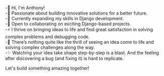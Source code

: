 -👋 Hi, I'm Anthony!  
-👀 Passionate about building innovative solutions for a better future.  
-🌱 Currently expanding my skills in Django development.  
-💞️ Open to collaborating on exciting Django-based projects.  
-⚡ I thrive on bringing ideas to life and find great satisfaction in solving complex problems and debugging code.  
-🚀 There’s nothing quite like the thrill of seeing an idea come to life and solving complex challenges along the way.  
-✨ Watching your idea take shape step-by-step is a blast. And the feeling after discovering a bug (and fixing it) is hard to replicate.  

Let's build something amazing together!
